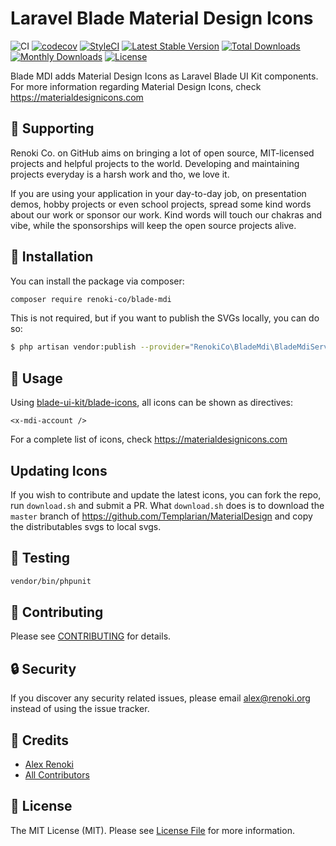Laravel Blade Material Design Icons
===================================

![CI](https://github.com/renoki-co/blade-mdi/workflows/CI/badge.svg?branch=master)
[![codecov](https://codecov.io/gh/renoki-co/blade-mdi/branch/master/graph/badge.svg)](https://codecov.io/gh/renoki-co/blade-mdi/branch/master)
[![StyleCI](https://github.styleci.io/repos/284687688/shield?branch=master)](https://github.styleci.io/repos/284687688)
[![Latest Stable Version](https://poser.pugx.org/renoki-co/blade-mdi/v/stable)](https://packagist.org/packages/renoki-co/blade-mdi)
[![Total Downloads](https://poser.pugx.org/renoki-co/blade-mdi/downloads)](https://packagist.org/packages/renoki-co/blade-mdi)
[![Monthly Downloads](https://poser.pugx.org/renoki-co/blade-mdi/d/monthly)](https://packagist.org/packages/renoki-co/blade-mdi)
[![License](https://poser.pugx.org/renoki-co/blade-mdi/license)](https://packagist.org/packages/renoki-co/blade-mdi)

Blade MDI adds Material Design Icons as Laravel Blade UI Kit components. For more information regarding Material Design Icons, check https://materialdesignicons.com

## 🤝 Supporting

Renoki Co. on GitHub aims on bringing a lot of open source, MIT-licensed projects and helpful projects to the world. Developing and maintaining projects everyday is a harsh work and tho, we love it.

If you are using your application in your day-to-day job, on presentation demos, hobby projects or even school projects, spread some kind words about our work or sponsor our work. Kind words will touch our chakras and vibe, while the sponsorships will keep the open source projects alive.

## 🚀 Installation

You can install the package via composer:

```bash
composer require renoki-co/blade-mdi
```

This is not required, but if you want to publish the SVGs locally, you can do so:

```bash
$ php artisan vendor:publish --provider="RenokiCo\BladeMdi\BladeMdiServiceProvider" --tag="blade-mdi"
```

## 🙌 Usage

Using [blade-ui-kit/blade-icons](https://github.com/blade-ui-kit/blade-icons), all icons can be shown as directives:

```blade
<x-mdi-account />
```

For a complete list of icons, check https://materialdesignicons.com

## Updating Icons

If you wish to contribute and update the latest icons, you can fork the repo, run `download.sh` and submit a PR. What `download.sh` does is to download the `master` branch of https://github.com/Templarian/MaterialDesign and copy the distributables svgs to local svgs.

## 🐛 Testing

``` bash
vendor/bin/phpunit
```

## 🤝 Contributing

Please see [CONTRIBUTING](CONTRIBUTING.md) for details.

## 🔒  Security

If you discover any security related issues, please email alex@renoki.org instead of using the issue tracker.

## 🎉 Credits

- [Alex Renoki](https://github.com/rennokki)
- [All Contributors](../../contributors)

## 📄 License

The MIT License (MIT). Please see [License File](LICENSE) for more information.
